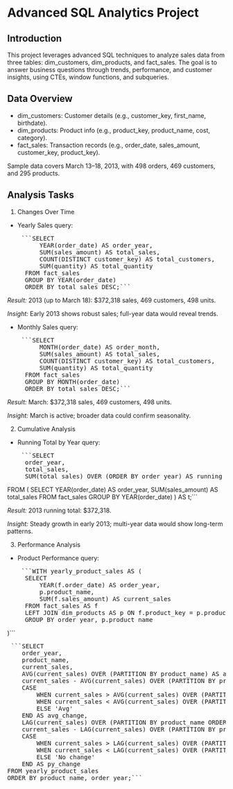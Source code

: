 # Advanced SQL Analytics Project

## Introduction
This project leverages advanced SQL techniques to analyze sales data from three tables: dim_customers, dim_products, and fact_sales. 
The goal is to answer business questions through trends, performance, and customer insights, using CTEs, window functions, and subqueries.

## Data Overview
- dim_customers: Customer details (e.g., customer_key, first_name, birthdate).
- dim_products: Product info (e.g., product_key, product_name, cost, category).
- fact_sales: Transaction records (e.g., order_date, sales_amount, customer_key, product_key).

Sample data covers March 13–18, 2013, with 498 orders, 469 customers, and 295 products.

## Analysis Tasks
1. Changes Over Time
- Yearly Sales query:
    <pre> ```SELECT
        YEAR(order_date) AS order_year,
        SUM(sales_amount) AS total_sales,
        COUNT(DISTINCT customer_key) AS total_customers,
        SUM(quantity) AS total_quantity
    FROM fact_sales
    GROUP BY YEAR(order_date)
    ORDER BY total_sales DESC;``` </pre>
  
*Result:* 2013 (up to March 18): $372,318 sales, 469 customers, 498 units.

*Insight:* Early 2013 shows robust sales; full-year data would reveal trends.

- Monthly Sales query:
    <pre> ```SELECT
        MONTH(order_date) AS order_month,
        SUM(sales_amount) AS total_sales,
        COUNT(DISTINCT customer_key) AS total_customers,
        SUM(quantity) AS total_quantity
    FROM fact_sales
    GROUP BY MONTH(order_date)
    ORDER BY total_sales DESC;``` </pre>

*Result:* March: $372,318 sales, 469 customers, 498 units.

*Insight:* March is active; broader data could confirm seasonality.

2. Cumulative Analysis
- Running Total by Year query:
  <pre> ```SELECT
    order_year,
    total_sales,
    SUM(total_sales) OVER (ORDER BY order_year) AS running_total_sales
FROM (
    SELECT
        YEAR(order_date) AS order_year,
        SUM(sales_amount) AS total_sales
    FROM fact_sales
    GROUP BY YEAR(order_date)
) AS t;``` </pre>

*Result:* 2013 running total: $372,318.

*Insight:* Steady growth in early 2013; multi-year data would show long-term patterns.

3. Performance Analysis
- Product Performance query:
  <pre> ```WITH yearly_product_sales AS (
    SELECT
        YEAR(f.order_date) AS order_year,
        p.product_name,
        SUM(f.sales_amount) AS current_sales
    FROM fact_sales AS f
    LEFT JOIN dim_products AS p ON f.product_key = p.product_key
    GROUP BY order_year, p.product_name
)``` </pre>
<pre> ```SELECT
    order_year,
    product_name,
    current_sales,
    AVG(current_sales) OVER (PARTITION BY product_name) AS avg_sales,
    current_sales - AVG(current_sales) OVER (PARTITION BY product_name) AS diff_avg,
    CASE
        WHEN current_sales > AVG(current_sales) OVER (PARTITION BY product_name) THEN 'Above Avg'
        WHEN current_sales < AVG(current_sales) OVER (PARTITION BY product_name) THEN 'Below Avg'
        ELSE 'Avg'
    END AS avg_change,
    LAG(current_sales) OVER (PARTITION BY product_name ORDER BY order_year) AS py_sales,
    current_sales - LAG(current_sales) OVER (PARTITION BY product_name ORDER BY order_year) AS diff_py,
    CASE
        WHEN current_sales > LAG(current_sales) OVER (PARTITION BY product_name ORDER BY order_year) THEN 'Increase'
        WHEN current_sales < LAG(current_sales) OVER (PARTITION BY product_name ORDER BY order_year) THEN 'Decrease'
        ELSE 'No change'
    END AS py_change
FROM yearly_product_sales
ORDER BY product_name, order_year;``` </pre>
